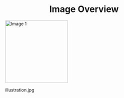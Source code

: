 <h1 style ="text-align: center;"> Image Overview </h1>
<div>
<div style="width="20%">
<img src="https://media.evkx.net/multimedia/technology/driverassistance/illustration_xst.jpg" alt="Image 1" style="width: 200px;">
<p>illustration.jpg</p>
</div>
</div>
